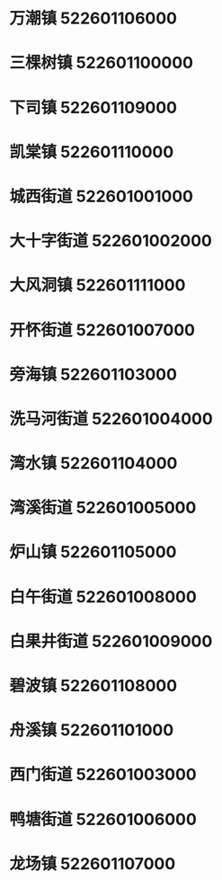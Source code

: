 # 万潮镇 522601106000
# 三棵树镇 522601100000
# 下司镇 522601109000
# 凯棠镇 522601110000
# 城西街道 522601001000
# 大十字街道 522601002000
# 大风洞镇 522601111000
# 开怀街道 522601007000
# 旁海镇 522601103000
# 洗马河街道 522601004000
# 湾水镇 522601104000
# 湾溪街道 522601005000
# 炉山镇 522601105000
# 白午街道 522601008000
# 白果井街道 522601009000
# 碧波镇 522601108000
# 舟溪镇 522601101000
# 西门街道 522601003000
# 鸭塘街道 522601006000
# 龙场镇 522601107000
